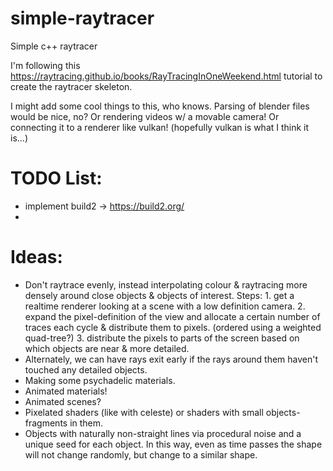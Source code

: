 # simple-raytracer
 Simple c++ raytracer

I'm following this https://raytracing.github.io/books/RayTracingInOneWeekend.html tutorial to create the raytracer skeleton.

I might add some cool things to this, who knows. Parsing of blender files would be nice, no? Or rendering videos w/ a movable camera! Or connecting it to a renderer like vulkan! (hopefully vulkan is what I think it is...)

# TODO List:
- implement build2 -> https://build2.org/
- 

# Ideas:
- Don't raytrace evenly, instead interpolating colour & raytracing more densely around close objects & objects of interest. Steps: 1. get a realtime renderer looking at a scene with a low definition camera.  2. expand the pixel-definition of the view and allocate a certain number of traces each cycle & distribute them to pixels. (ordered using a weighted quad-tree?) 3. distribute the pixels to parts of the screen based on which objects are near & more detailed.
- Alternately, we can have rays exit early if the rays around them haven't touched any detailed objects.
- Making some psychadelic materials.
- Animated materials!
- Animated scenes?
- Pixelated shaders (like with celeste) or shaders with small objects-fragments in them.
- Objects with naturally non-straight lines via procedural noise and a unique seed for each object. In this way, even as time passes the shape will not change randomly, but change to a similar shape.